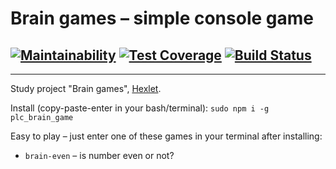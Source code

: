 # Brain games – simple console game
## [![Maintainability](https://api.codeclimate.com/v1/badges/c7eb178c4c84aea5abc1/maintainability)](https://codeclimate.com/github/peacelovecookies/brain_games/maintainability) [![Test Coverage](https://api.codeclimate.com/v1/badges/c7eb178c4c84aea5abc1/test_coverage)](https://codeclimate.com/github/peacelovecookies/brain_games/test_coverage) [![Build Status](https://travis-ci.org/peacelovecookies/brain_games.svg?branch=master)](https://travis-ci.org/peacelovecookies/brain_games)

---

Study project "Brain games", [Hexlet](https://ru.hexlet.io/?ref=50933).

Install (copy-paste-enter in your bash/terminal):
`sudo npm i -g plc_brain_game`

Easy to play – just enter one of these games in your terminal after installing:

- `brain-even` – is number even or not?

